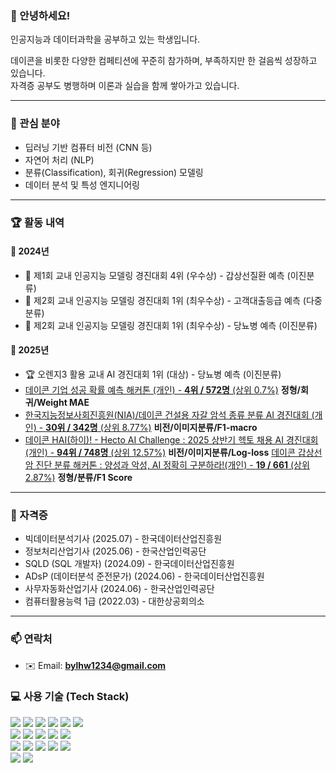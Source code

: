 ### 👋 안녕하세요!
인공지능과 데이터과학을 공부하고 있는 학생입니다.

데이콘을 비롯한 다양한 컴페티션에 꾸준히 참가하며, 부족하지만 한 걸음씩 성장하고 있습니다.  
자격증 공부도 병행하며 이론과 실습을 함께 쌓아가고 있습니다.

---

### 📝 관심 분야
-  딥러닝 기반 컴퓨터 비전 (CNN 등)
-  자연어 처리 (NLP)
-  분류(Classification), 회귀(Regression) 모델링
-  데이터 분석 및 특성 엔지니어링

---

### 🏆 활동 내역

#### 📅 2024년
- 🥉 제1회 교내 인공지능 모델링 경진대회 4위 (우수상) - 갑상선질환 예측 (이진분류)
- 🥇 제2회 교내 인공지능 모델링 경진대회 1위 (최우수상) - 고객대출등급 예측 (다중분류)
- 🥇 제2회 교내 인공지능 모델링 경진대회 1위 (최우수상) - 당뇨병 예측 (이진분류)

#### 📅 2025년
- 🏆 오렌지3 활용 교내 AI 경진대회 1위 (대상) - 당뇨병 예측 (이진분류)
-  [데이콘 기업 성공 확률 예측 해커톤 (개인) - **4위 / 572명** (상위 0.7%)](https://dacon.io/competitions/official/236475/leaderboard)
  **정형/회귀/Weight MAE**
-  [한국지능정보사회진흥원(NIA)/데이콘 건설용 자갈 암석 종류 분류 AI 경진대회 (개인) - **30위 / 342명** (상위 8.77%)](https://dacon.io/competitions/official/236471/leaderboard)
  **비전/이미지분류/F1-macro**
-  [데이콘 HAI(하이)! - Hecto AI Challenge : 2025 상반기 헥토 채용 AI 경진대회 (개인) - **94위 / 748명** (상위 12.57%)](https://dacon.io/competitions/official/236493/leaderboard)
  **비전/이미지분류/Log-loss**
   [데이콘 갑상선암 진단 분류 해커톤 : 양성과 악성, AI 정확히 구분하라!(개인) - **19 / 661** (상위 2.87%)](https://dacon.io/competitions/official/236488/leaderboard)
   **정형/분류/F1 Score** 
---

### 📜 자격증
-  빅데이터분석기사 (2025.07) - 한국데이터산업진흥원
-  정보처리산업기사 (2025.06) - 한국산업인력공단
-  SQLD (SQL 개발자) (2024.09) - 한국데이터산업진흥원
-  ADsP (데이터분석 준전문가) (2024.06) - 한국데이터산업진흥원
-  사무자동화산업기사 (2024.06) - 한국산업인력공단
-  컴퓨터활용능력 1급 (2022.03) - 대한상공회의소

---

### 📫 연락처
- ✉️ Email: **bylhw1234@gmail.com**

### 💻 사용 기술 (Tech Stack)

<div align="left">
  <!-- Python & Data Science -->
  <img src="https://img.shields.io/badge/Python-3776AB?style=flat-square&logo=python&logoColor=white" />
  <img src="https://img.shields.io/badge/Pandas-150458?style=flat-square&logo=pandas&logoColor=white" />
  <img src="https://img.shields.io/badge/Numpy-013243?style=flat-square&logo=numpy&logoColor=white" />
  <img src="https://img.shields.io/badge/Scikit--Learn-F7931E?style=flat-square&logo=scikit-learn&logoColor=white" />
  <img src="https://img.shields.io/badge/Matplotlib-11557C?style=flat-square&logo=plotly&logoColor=white" />
  <img src="https://img.shields.io/badge/Seaborn-3776AB?style=flat-square&logo=python&logoColor=white" />

  <br/>

  <!-- ML/DL Libraries -->
  <img src="https://img.shields.io/badge/PyTorch-EE4C2C?style=flat-square&logo=pytorch&logoColor=white" />
  <img src="https://img.shields.io/badge/TensorFlow-FF6F00?style=flat-square&logo=tensorflow&logoColor=white" />
  <img src="https://img.shields.io/badge/LightGBM-00B200?style=flat-square&logo=lightgbm&logoColor=white" />
  <img src="https://img.shields.io/badge/XGBoost-FF6600?style=flat-square&logo=xgboost&logoColor=white" />
  <img src="https://img.shields.io/badge/CatBoost-9A1C1C?style=flat-square&logo=catboost&logoColor=white" />

  <br/>

  <!-- Tools -->
  <img src="https://img.shields.io/badge/VSCode-007ACC?style=flat-square&logo=visualstudiocode&logoColor=white" />
  <img src="https://img.shields.io/badge/Colab-F9AB00?style=flat-square&logo=googlecolab&logoColor=white" />
  <img src="https://img.shields.io/badge/Jupyter-F37626?style=flat-square&logo=jupyter&logoColor=white" />
  <img src="https://img.shields.io/badge/Git-F05032?style=flat-square&logo=git&logoColor=white" />
  <img src="https://img.shields.io/badge/GitHub-181717?style=flat-square&logo=github&logoColor=white" />

  <br/>

  <!-- Programming Languages -->
  <img src="https://img.shields.io/badge/C-A8B9CC?style=flat-square&logo=c&logoColor=white" />
  <img src="https://img.shields.io/badge/Java-007396?style=flat-square&logo=java&logoColor=white" />
</div>
